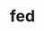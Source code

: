 ---
category: 3-letters
denotation: null
name: fed
reference_link: https://www.etymonline.com/word/fed
root_language: null
root_name: null
title: fed
type: free
word_sums:
- respelling: fed
  sum: 'Fed + '
---